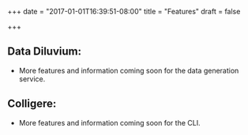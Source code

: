 +++
date = "2017-01-01T16:39:51-08:00"
title = "Features"
draft = false

+++

## Data Diluvium:

* More features and information coming soon for the data generation service.

## Colligere:

* More features and information coming soon for the CLI.
